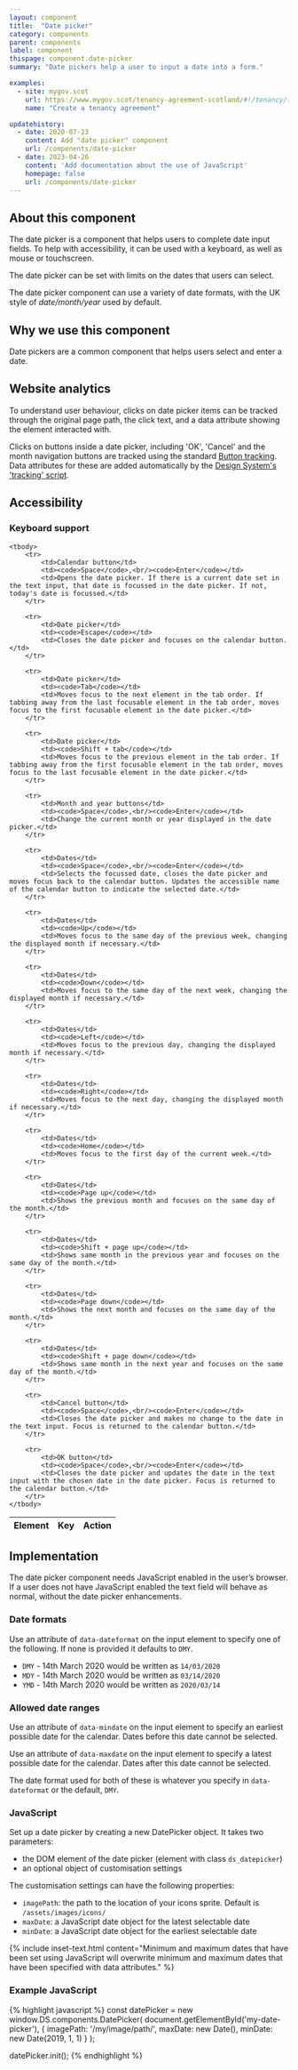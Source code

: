 ```yaml
---
layout: component
title:  "Date picker"
category: components
parent: components
label: component
thispage: component.date-picker
summary: "Date pickers help a user to input a date into a form."

examples:
  - site: mygov.scot
    url: https://www.mygov.scot/tenancy-agreement-scotland/#!/tenancy/tenancy-start
    name: "Create a tenancy agreement"

updatehistory:
  - date: 2020-07-23
    content: Add "date picker" component
    url: /components/date-picker
  - date: 2023-04-26
    content: 'Add documentation about the use of JavaScript'
    homepage: false
    url: /components/date-picker
---
```



## About this component

The date picker is a component that helps users to complete date input fields. To help with accessibility, it can be used with a keyboard, as well as mouse or touchscreen.

The date picker can be set with limits on the dates that users can select.

The date picker component can use a variety of date formats, with the UK style of _date/month/year_ used by default.

## Why we use this component

Date pickers are a common component that helps users select and enter a date.

## Website analytics

To understand user behaviour, clicks on date picker items can be tracked through the original page path, the click text, and a data attribute showing the element interacted with.

Clicks on buttons inside a date picker, including 'OK', 'Cancel' and the month navigation buttons are tracked using the standard [Button tracking](/components/button/). Data attributes for these are added automatically by the [Design System's 'tracking' script](/guidance/tracking/).

## Accessibility

### Keyboard support

<table class="ds_table">
    <thead>
        <tr>
            <th>Element</th>
            <th>Key</th>
            <th>Action</th>
        </tr>
    </thead>

    <tbody>
        <tr>
            <td>Calendar button</td>
            <td><code>Space</code>,<br/><code>Enter</code></td>
            <td>Opens the date picker. If there is a current date set in the text input, that date is focussed in the date picker. If not, today's date is focussed.</td>
        </tr>

        <tr>
            <td>Date picker</td>
            <td><code>Escape</code></td>
            <td>Closes the date picker and focuses on the calendar button.</td>
        </tr>

        <tr>
            <td>Date picker</td>
            <td><code>Tab</code></td>
            <td>Moves focus to the next element in the tab order. If tabbing away from the last focusable element in the tab order, moves focus to the first focusable element in the date picker.</td>
        </tr>

        <tr>
            <td>Date picker</td>
            <td><code>Shift + tab</code></td>
            <td>Moves focus to the previous element in the tab order. If tabbing away from the first focusable element in the tab order, moves focus to the last focusable element in the date picker.</td>
        </tr>

        <tr>
            <td>Month and year buttons</td>
            <td><code>Space</code>,<br/><code>Enter</code></td>
            <td>Change the current month or year displayed in the date picker.</td>
        </tr>

        <tr>
            <td>Dates</td>
            <td><code>Space</code>,<br/><code>Enter</code></td>
            <td>Selects the focussed date, closes the date picker and moves focus back to the calendar button. Updates the accessible name of the calendar button to indicate the selected date.</td>
        </tr>

        <tr>
            <td>Dates</td>
            <td><code>Up</code></td>
            <td>Moves focus to the same day of the previous week, changing the displayed month if necessary.</td>
        </tr>

        <tr>
            <td>Dates</td>
            <td><code>Down</code></td>
            <td>Moves focus to the same day of the next week, changing the displayed month if necessary.</td>
        </tr>

        <tr>
            <td>Dates</td>
            <td><code>Left</code></td>
            <td>Moves focus to the previous day, changing the displayed month if necessary.</td>
        </tr>

        <tr>
            <td>Dates</td>
            <td><code>Right</code></td>
            <td>Moves focus to the next day, changing the displayed month if necessary.</td>
        </tr>

        <tr>
            <td>Dates</td>
            <td><code>Home</code></td>
            <td>Moves focus to the first day of the current week.</td>
        </tr>

        <tr>
            <td>Dates</td>
            <td><code>Page up</code></td>
            <td>Shows the previous month and focuses on the same day of the month.</td>
        </tr>

        <tr>
            <td>Dates</td>
            <td><code>Shift + page up</code></td>
            <td>Shows same month in the previous year and focuses on the same day of the month.</td>
        </tr>

        <tr>
            <td>Dates</td>
            <td><code>Page down</code></td>
            <td>Shows the next month and focuses on the same day of the month.</td>
        </tr>

        <tr>
            <td>Dates</td>
            <td><code>Shift + page down</code></td>
            <td>Shows same month in the next year and focuses on the same day of the month.</td>
        </tr>

        <tr>
            <td>Cancel button</td>
            <td><code>Space</code>,<br/><code>Enter</code></td>
            <td>Closes the date picker and makes no change to the date in the text input. Focus is returned to the calendar button.</td>
        </tr>

        <tr>
            <td>OK button</td>
            <td><code>Space</code>,<br/><code>Enter</code></td>
            <td>Closes the date picker and updates the date in the text input with the chosen date in the date picker. Focus is returned to the calendar button.</td>
        </tr>
    </tbody>
</table>


## Implementation

The date picker component needs JavaScript enabled in the user’s browser. If a user does not have JavaScript enabled the text field will behave as normal, without the date picker enhancements.

### Date formats

Use an attribute of `data-dateformat` on the input element to specify one of the following. If none is provided it defaults to `DMY`.

* `DMY` - 14th March 2020 would be written as `14/03/2020`
* `MDY` - 14th March 2020 would be written as `03/14/2020`
* `YMD` - 14th March 2020 would be written as `2020/03/14`

### Allowed date ranges

Use an attribute of `data-mindate` on the input element to specify an earliest possible date for the calendar. Dates before this date cannot be selected.

Use an attribute of `data-maxdate` on the input element to specify a latest possible date for the calendar. Dates after this date cannot be selected.

The date format used for both of these is whatever you specify in `data-dateformat` or the default, `DMY`.

### JavaScript

Set up a date picker by creating a new DatePicker object. It takes two parameters:

* the DOM element of the date picker (element with class `ds_datepicker`)
* an optional object of customisation settings

The customisation settings can have the following properties:

* `imagePath`: the path to the location of your icons sprite. Default is `/assets/images/icons/`
* `maxDate`: a JavaScript date object for the latest selectable date
* `minDate`: a JavaScript date object for the earliest selectable date

{% include inset-text.html content="Minimum and maximum dates that have been set using JavaScript will overwrite minimum and maximum dates that have been specified with data attributes." %}

### Example JavaScript

{% highlight javascript %}
const datePicker = new window.DS.components.DatePicker(
    document.getElementById('my-date-picker'),
    {
        imagePath: '/my/image/path/',
        maxDate: new Date(),
        minDate: new Date(2019, 1, 1)
    }
);

datePicker.init();
{% endhighlight %}
